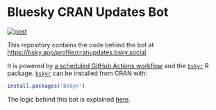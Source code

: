 
# Bluesky CRAN Updates Bot

<!-- badges: start --->
[![post](https://github.com/christopherkenny/bskyr-cran-bot/actions/workflows/post.yml/badge.svg)](https://github.com/christopherkenny/bskyr-cran-bot/actions/workflows/post.yml)
<!-- badges: end -->

This repository contains the code behind the bot at <https://bsky.app/profile/cranupdates.bsky.social>.

It is powered by [a scheduled GitHub Actions workflow](https://github.com/christopherkenny/bskyr-cran-bot/blob/main/.github/workflows/post.yml) and the [`bskyr`](https://christophertkenny.com/bskyr/) R package.
[`bskyr`](https://christophertkenny.com/bskyr/) can be installed from CRAN with:

```r
install.packages('bskyr')
```
The logic behind this bot is explained [here](https://christophertkenny.com/posts/2024-01-03-bskyr-bot/).
